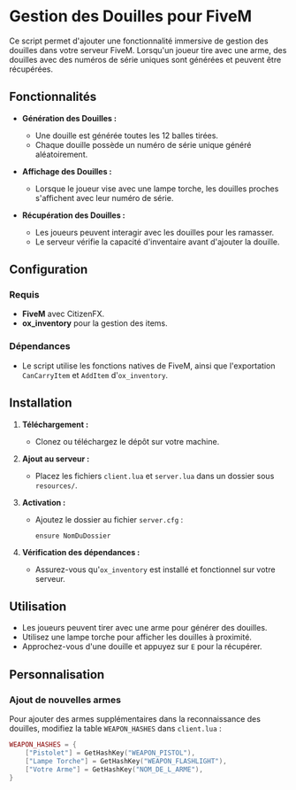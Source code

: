 # Gestion des Douilles pour FiveM

Ce script permet d'ajouter une fonctionnalité immersive de gestion des douilles dans votre serveur FiveM. Lorsqu'un joueur tire avec une arme, des douilles avec des numéros de série uniques sont générées et peuvent être récupérées.

## Fonctionnalités

- **Génération des Douilles :**
  - Une douille est générée toutes les 12 balles tirées.
  - Chaque douille possède un numéro de série unique généré aléatoirement.
  
- **Affichage des Douilles :**
  - Lorsque le joueur vise avec une lampe torche, les douilles proches s'affichent avec leur numéro de série.

- **Récupération des Douilles :**
  - Les joueurs peuvent interagir avec les douilles pour les ramasser.
  - Le serveur vérifie la capacité d'inventaire avant d'ajouter la douille.

## Configuration

### Requis

- **FiveM** avec CitizenFX.
- **ox_inventory** pour la gestion des items.

### Dépendances

- Le script utilise les fonctions natives de FiveM, ainsi que l'exportation `CanCarryItem` et `AddItem` d'`ox_inventory`.

## Installation

1. **Téléchargement :**
   - Clonez ou téléchargez le dépôt sur votre machine.

2. **Ajout au serveur :**
   - Placez les fichiers `client.lua` et `server.lua` dans un dossier sous `resources/`.

3. **Activation :**
   - Ajoutez le dossier au fichier `server.cfg` :
     ```plaintext
     ensure NomDuDossier
     ```

4. **Vérification des dépendances :**
   - Assurez-vous qu'`ox_inventory` est installé et fonctionnel sur votre serveur.

## Utilisation

- Les joueurs peuvent tirer avec une arme pour générer des douilles.
- Utilisez une lampe torche pour afficher les douilles à proximité.
- Approchez-vous d'une douille et appuyez sur `E` pour la récupérer.

## Personnalisation

### Ajout de nouvelles armes

Pour ajouter des armes supplémentaires dans la reconnaissance des douilles, modifiez la table `WEAPON_HASHES` dans `client.lua` :
```lua
WEAPON_HASHES = {
    ["Pistolet"] = GetHashKey("WEAPON_PISTOL"),
    ["Lampe Torche"] = GetHashKey("WEAPON_FLASHLIGHT"),
    ["Votre Arme"] = GetHashKey("NOM_DE_L_ARME"),
}
